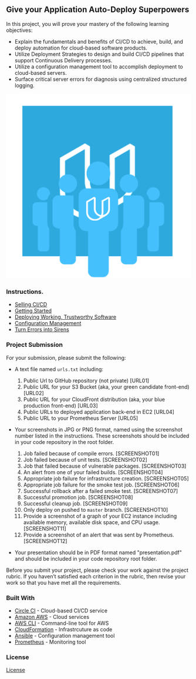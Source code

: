 ## Give your Application Auto-Deploy Superpowers

In this project, you will prove your mastery of the following learning objectives:

-   Explain the fundamentals and benefits of CI/CD to achieve, build, and deploy automation for cloud-based software products.
-   Utilize Deployment Strategies to design and build CI/CD pipelines that support Continuous Delivery processes.
-   Utilize a configuration management tool to accomplish deployment to cloud-based servers.
-   Surface critical server errors for diagnosis using centralized structured logging.

![Diagram of CI/CD Pipeline we will be building.](udapeople.png)

### Instructions.

-   [Selling CI/CD](instructions/0-selling-cicd.md)
-   [Getting Started](instructions/1-getting-started.md)
-   [Deploying Working, Trustworthy Software](instructions/2-deploying-trustworthy-code.md)
-   [Configuration Management](instructions/3-configuration-management.md)
-   [Turn Errors into Sirens](instructions/4-turn-errors-into-sirens.md)

### Project Submission

For your submission, please submit the following:

-   A text file named `urls.txt` including:
    1. Public Url to GitHub repository (not private) [URL01]
    1. Public URL for your S3 Bucket (aka, your green candidate front-end) [URL02]
    1. Public URL for your CloudFront distribution (aka, your blue production front-end) [URL03]
    1. Public URLs to deployed application back-end in EC2 [URL04]
    1. Public URL to your Prometheus Server [URL05]
-   Your screenshots in JPG or PNG format, named using the screenshot number listed in the instructions. These screenshots should be included in your code repository in the root folder.

    1. Job failed because of compile errors. [SCREENSHOT01]
    1. Job failed because of unit tests. [SCREENSHOT02]
    1. Job that failed because of vulnerable packages. [SCREENSHOT03]
    1. An alert from one of your failed builds. [SCREENSHOT04]
    1. Appropriate job failure for infrastructure creation. [SCREENSHOT05]
    1. Appropriate job failure for the smoke test job. [SCREENSHOT06]
    1. Successful rollback after a failed smoke test. [SCREENSHOT07]
    1. Successful promotion job. [SCREENSHOT08]
    1. Successful cleanup job. [SCREENSHOT09]
    1. Only deploy on pushed to `master` branch. [SCREENSHOT10]
    1. Provide a screenshot of a graph of your EC2 instance including available memory, available disk space, and CPU usage. [SCREENSHOT11]
    1. Provide a screenshot of an alert that was sent by Prometheus. [SCREENSHOT12]

-   Your presentation should be in PDF format named "presentation.pdf" and should be included in your code repository root folder.

Before you submit your project, please check your work against the project rubric. If you haven’t satisfied each criterion in the rubric, then revise your work so that you have met all the requirements.

### Built With

-   [Circle CI](www.circleci.com) - Cloud-based CI/CD service
-   [Amazon AWS](https://aws.amazon.com/) - Cloud services
-   [AWS CLI](https://aws.amazon.com/cli/) - Command-line tool for AWS
-   [CloudFormation](https://aws.amazon.com/cloudformation/) - Infrastrcuture as code
-   [Ansible](https://www.ansible.com/) - Configuration management tool
-   [Prometheus](https://prometheus.io/) - Monitoring tool

### License

[License](LICENSE.md)

